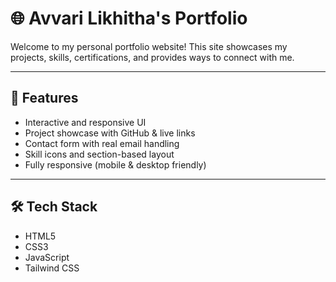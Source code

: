 # 🌐 Avvari Likhitha's Portfolio

Welcome to my personal portfolio website! This site showcases my projects, skills, certifications, and provides ways to connect with me.

---

## 🚀 Features

- Interactive and responsive UI
- Project showcase with GitHub & live links
- Contact form with real email handling
- Skill icons and section-based layout
- Fully responsive (mobile & desktop friendly)

---

## 🛠️ Tech Stack

- HTML5
- CSS3
- JavaScript
- Tailwind CSS



